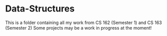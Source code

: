 # Data-Structures

This is a folder containing all my work from CS 162 (Semester 1) and CS 163 (Semester 2)
Some projects may be a work in progress at the moment!


